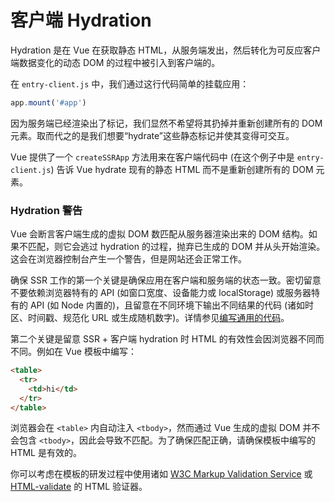# 客户端 Hydration

Hydration 是在 Vue 在获取静态 HTML，从服务端发出，然后转化为可反应客户端数据变化的动态 DOM 的过程中被引入到客户端的。

在 `entry-client.js` 中，我们通过这行代码简单的挂载应用：

```js
app.mount('#app')
```

因为服务端已经渲染出了标记，我们显然不希望将其扔掉并重新创建所有的 DOM 元素。取而代之的是我们想要“hydrate”这些静态标记并使其变得可交互。

Vue 提供了一个 `createSSRApp` 方法用来在客户端代码中 (在这个例子中是 `entry-client.js`) 告诉 Vue hydrate 现有的静态 HTML 而不是重新创建所有的 DOM 元素。

### Hydration 警告

Vue 会断言客户端生成的虚拟 DOM 数匹配从服务器渲染出来的 DOM 结构。如果不匹配，则它会逃过 hydration 的过程，抛弃已生成的 DOM 并从头开始渲染。这会在浏览器控制台产生一个警告，但是网站还会正常工作。

确保 SSR 工作的第一个关键是确保应用在客户端和服务端的状态一致。密切留意不要依赖浏览器特有的 API (如窗口宽度、设备能力或 localStorage) 或服务器特有的 API (如 Node 内置的)，且留意在不同环境下输出不同结果的代码 (诸如时区、时间戳、规范化 URL 或生成随机数字)。详情参见[编写通用的代码](./universal.md)。

第二个关键是留意 SSR + 客户端 hydration 时 HTML 的有效性会因浏览器不同而不同。例如在 Vue 模板中编写：

```html
<table>
  <tr>
    <td>hi</td>
  </tr>
</table>
```

浏览器会在 `<table>` 内自动注入 `<tbody>`，然而通过 Vue 生成的虚拟 DOM 并不会包含 `<tbody>`，因此会导致不匹配。为了确保匹配正确，请确保模板中编写的 HTML 是有效的。

你可以考虑在模板的研发过程中使用诸如 [W3C Markup Validation Service](https://validator.w3.org/) 或 [HTML-validate](https://html-validate.org/) 的 HTML 验证器。
